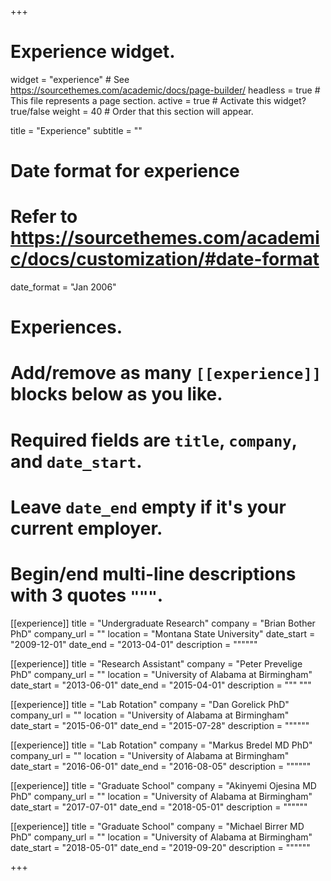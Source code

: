 +++
# Experience widget.
widget = "experience"  # See https://sourcethemes.com/academic/docs/page-builder/
headless = true  # This file represents a page section.
active = true  # Activate this widget? true/false
weight = 40  # Order that this section will appear.

title = "Experience"
subtitle = ""

# Date format for experience
#   Refer to https://sourcethemes.com/academic/docs/customization/#date-format
date_format = "Jan 2006"

# Experiences.
#   Add/remove as many `[[experience]]` blocks below as you like.
#   Required fields are `title`, `company`, and `date_start`.
#   Leave `date_end` empty if it's your current employer.
#   Begin/end multi-line descriptions with 3 quotes `"""`.
[[experience]]
  title = "Undergraduate Research"
  company = "Brian Bother PhD"
  company_url = ""
  location = "Montana State University"
  date_start = "2009-12-01"
  date_end = "2013-04-01"
  description = """"""

[[experience]]
  title = "Research Assistant"
  company = "Peter Prevelige PhD"
  company_url = ""
  location = "University of Alabama at Birmingham"
  date_start = "2013-06-01"
  date_end = "2015-04-01"
  description = """ """

[[experience]]
  title = "Lab Rotation"
  company = "Dan Gorelick PhD"
  company_url = ""
  location = "University of Alabama at Birmingham"
  date_start = "2015-06-01"
  date_end = "2015-07-28"
  description = """"""

[[experience]]
  title = "Lab Rotation"
  company = "Markus Bredel MD PhD"
  company_url = ""
  location = "University of Alabama at Birmingham"
  date_start = "2016-06-01"
  date_end = "2016-08-05"
  description = """"""
  
[[experience]]
  title = "Graduate School"
  company = "Akinyemi Ojesina MD PhD"
  company_url = ""
  location = "University of Alabama at Birmingham"
  date_start = "2017-07-01"
  date_end = "2018-05-01"
  description = """"""
  
[[experience]]
  title = "Graduate School"
  company = "Michael Birrer MD PhD"
  company_url = ""
  location = "University of Alabama at Birmingham"
  date_start = "2018-05-01"
  date_end = "2019-09-20"
  description = """"""

+++
